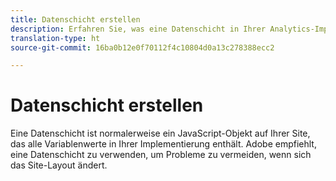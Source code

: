 ```yaml
---
title: Datenschicht erstellen
description: Erfahren Sie, was eine Datenschicht in Ihrer Analytics-Implementierung ist und wie sie zur Zuordnung von Variablen in Adobe Analytics verwendet werden kann.
translation-type: ht
source-git-commit: 16ba0b12e0f70112f4c10804d0a13c278388ecc2

---
```



# Datenschicht erstellen

Eine Datenschicht ist normalerweise ein JavaScript-Objekt auf Ihrer Site, das alle Variablenwerte in Ihrer Implementierung enthält. Adobe empfiehlt, eine Datenschicht zu verwenden, um Probleme zu vermeiden, wenn sich das Site-Layout ändert.
